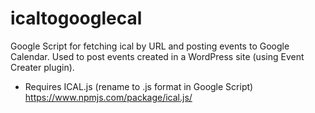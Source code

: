 # icaltogooglecal
Google Script for fetching ical by URL and posting events to Google Calendar. Used to post events created in a WordPress site (using Event Creater plugin). 

- Requires ICAL.js (rename to .js format in Google Script) https://www.npmjs.com/package/ical.js/
